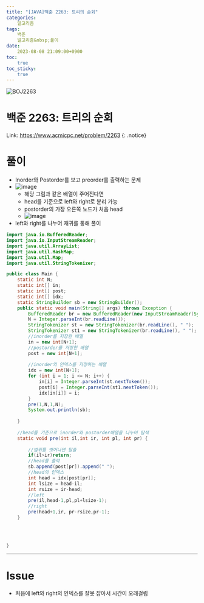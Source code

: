```yaml
---
title: "[JAVA]백준 2263: 트리의 순회"
categories:
    알고리즘
tags:
    백준
    알고리즘&nbsp;풀이
date:
    2023-08-08 21:09:00+0900
toc:
    true
toc_sticky:
    true
---
```

![BOJ2263](https://github.com/cuzzzu1318/Algorithm/assets/77597885/2e5ecc78-45d7-4d38-a5d7-bfa233029963)









# 백준 2263: 트리의 순회
Link: <https://www.acmicpc.net/problem/2263>
{: .notice}


# 풀이
* Inorder와 Postorder를 보고 preorder를 출력하는 문제
* ![image](https://github.com/cuzzzu1318/Algorithm/assets/77597885/c47aa974-3111-41a8-88b9-9d3c3a5295bb)
  * 해당 그림과 같은 배열이 주어진다면
  * head를 기준으로 left와 right로 분리 가능
  * postorder의 가장 오른쪽 노드가 처음 head
  * ![image](https://github.com/cuzzzu1318/Algorithm/assets/77597885/397d6ab4-75e9-4fad-b8f5-7510a94d9efe)
* left와 right를 나누어 재귀를 통해 풀이
  
```java
import java.io.BufferedReader;
import java.io.InputStreamReader;
import java.util.ArrayList;
import java.util.HashMap;
import java.util.Map;
import java.util.StringTokenizer;

public class Main {
	static int N;
	static int[] in;
	static int[] post;
	static int[] idx;
	static StringBuilder sb = new StringBuilder();
	public static void main(String[] args) throws Exception {
		BufferedReader br = new BufferedReader(new InputStreamReader(System.in));
		N = Integer.parseInt(br.readLine());
		StringTokenizer st = new StringTokenizer(br.readLine(), " ");
		StringTokenizer st1 = new StringTokenizer(br.readLine(), " ");
		//inorder를 저장한 배열
		in = new int[N+1];
		//postorder를 저장한 배열
		post = new int[N+1];
		
		//inorder의 인덱스를 저장하는 배열
		idx = new int[N+1];
		for (int i = 1; i <= N; i++) {
			in[i] = Integer.parseInt(st.nextToken());
			post[i] = Integer.parseInt(st1.nextToken());
			idx[in[i]] = i;
		}
		pre(1,N,1,N);
		System.out.println(sb);
		
	}
	
	//head를 기준으로 inorder와 postorder배열을 나누어 탐색
	static void pre(int il,int ir, int pl, int pr) {
		
		//범위를 벗어나면 탈출
		if(il>ir)return;
		//head를 출력
		sb.append(post[pr]).append(" ");
		//head의 인덱스
		int head = idx[post[pr]];
		int lsize = head-il;
		int rsize = ir-head;
		//left 
		pre(il,head-1,pl,pl+lsize-1);
		//right
		pre(head+1,ir, pr-rsize,pr-1);
	}
	
	
	

}
```
***

# Issue

* 처음에 left와 right의 인덱스를 잘못 잡아서 시간이 오래걸림